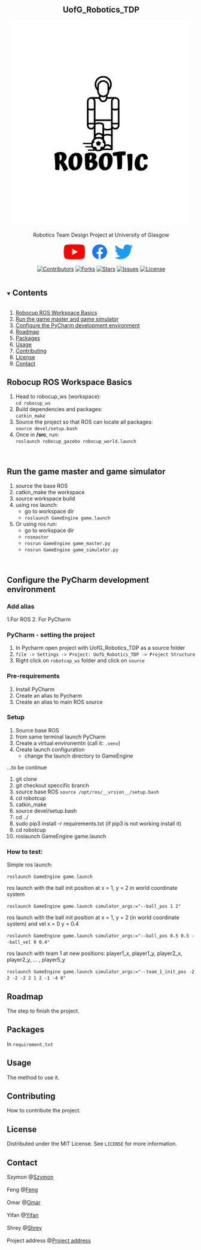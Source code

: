 <h2 align="center">UofG_Robotics_TDP</h2>  
<p align="center">
  <a href="https://github.com/szgula/UofG_Robotics_TDP">
    <img src="Images/Log/Robotic.png" alt="Logo" >
  </a>
  
  <p align="center">
    Robotics Team Design Project at University of Glasgow
    <br />
    <br />
    <a href=""><img height=40 src="Images/Log/youtube_social_icon_red.png"></img></a>&nbsp;&nbsp;&nbsp;&nbsp;
    <a href=""><img height=40 src="Images/Log/f_logo_RGB-Blue_1024.png"></img></a>&nbsp;&nbsp;&nbsp;&nbsp;
    <a href=""><img height=40 src="Images/Log/2021%20Twitter%20logo%20-%20blue.png"></img></a>&nbsp;&nbsp;&nbsp;&nbsp;
    <br />
  
<div align="center">
  
[![Contributors](https://img.shields.io/github/contributors/szgula/UofG_Robotics_TDP.svg?style=for-the-badge)](https://github.com/szgula/UofG_Robotics_TDP/graphs/contributors)
[![Forks](https://img.shields.io/github/forks/szgula/UofG_Robotics_TDP.svg?style=for-the-badge)](https://github.com/szgula/UofG_Robotics_TDP/network/members)
[![Stars](https://img.shields.io/github/stars/szgula/UofG_Robotics_TDP.svg?style=for-the-badge)](https://github.com/szgula/UofG_Robotics_TDP/stargazers)
[![Issues](https://img.shields.io/github/issues/szgula/UofG_Robotics_TDP.svg?style=for-the-badge)](https://github.com/szgula/UofG_Robotics_TDP/issues)
[![License](https://img.shields.io/github/license/szgula/UofG_Robotics_TDP.svg?style=for-the-badge)](https://github.com/szgula/UofG_Robotics_TDP/blob/main/LICENSE)
</div>

<!-- TOC -->
<details open="open">
  <summary><h2 style="display: inline-block">Contents</h2></summary>
  <ol>
    <li><a href="#Robocup ROS Workspace Basics">Robocup ROS Workspace Basics</a></li>
    <li><a href="#Run the game master and game simulator">Run the game master and game simulator</a></li>
    <li><a href="#Configure the PyCharm development environment">Configure the PyCharm development environment</a></li>   
    <li><a href="#roadmap">Roadmap</a></li>
    <li><a href="#Packages">Packages</a></li>
    <li><a href="#usage">Usage</a></li>
    <li><a href="#contributing">Contributing</a></li>
    <li><a href="#license">License</a></li>
    <li><a href="#contact">Contact</a></li>
  </ol>
</details>

## Robocup ROS Workspace Basics
1. Head to robocup_ws (workspace):   
`cd robocup_ws`  
2. Build dependencies and packages:  
`catkin_make`  
3. Source the project so that ROS can locate all packages:  
`source devel/setup.bash`  
4. Once in **/src**, run:  
`roslaunch robocup_gazebo robocup_world.launch`  
<div align="center"> 
<br />  
</div>

## Run the game master and game simulator
1. source the base ROS
2. catkin_make the workspace
3. source workspace build
4. using ros launch:
    - go to workspace dir
    -  ```roslaunch GameEngine game.launch```
5. Or using ros run:
    - go to workspace dir
    - ```rosmaster```
    - ```rosrun GameEngine game_master.py```
    - ```rosrun GameEngine game_simulator.py```
    
<br />

## Configure the PyCharm development environment

### Add alias 
1.For ROS
2. For PyCharm

### PyCharm - setting the project
1. In Pycharm open project with UofG_Robotics_TDP as a source folder
2. ``file -> Settings -> Project: UofG_Robotics_TDP -> Project Structure``
3. Right click on ```robotcap_ws``` folder and click on ```source```

### Pre-requirements 
1. Install PyCharm
2. Create an alias to Pycharm 
3. Create an alias to main ROS source

### Setup
1. Source base ROS
2. from same terminal launch PyCharm
3. Create a virtual environemtn (call it: ```.venv```)
4. Create launch configuration
    - change the launch directory to GameEngine
    
...to be continue

1) git clone
2) git checkout speccific branch
3) source base ROS ```source /opt/ros/__vrsion__/setup.bash```
4) cd robotcup
5) catkin_make
6) source devel/setup.bash
7) cd ../
8) sudo pip3 install -r requirements.txt (if pip3 is not working install it)
9) cd robotcup
10) roslaunch GameEngine game.launch


### How to test:
Simple ros launch:

```roslaunch GameEngine game.launch```

ros launch with the ball init position at x = 1, y = 2 in world coordinate system 

```roslaunch GameEngine game.launch simulator_args:="--ball_pos 1 2"```

ros launch with the ball init position at x = 1, y = 2 (in world coordinate system) and vel x = 0 y = 0.4

```roslaunch GameEngine game.launch simulator_args:="--ball_pos 0.5 0.5 --ball_vel 0 0.4"```

ros launch with team 1 at new positions: player1_x, player1_y, player2_x, player2_y, ... , player5_y

```roslaunch GameEngine game.launch simulator_args:="--team_1_init_pos -2 2 -2 -2 2 1 2 -1 -4 0"```


## Roadmap
The step to finish the project.

<!-- Getting Started -->
## Packages
In ```requirement.txt```

<!-- Usage -->
## Usage
The method to use it.

<!-- Contributing -->
## Contributing
How to contribute the project.

<!-- License -->
## License
Distributed under the MIT License. See `LICENSE` for more information.

<!-- Contact Info -->
## Contact
Szymon  @[Szymon](https://github.com/szgula)
<br />
<br />
Feng  @[Feng](https://github.com/fengfengFinn)
<br />
<br />
Omar  @[Omar](https://github.com/OmarJabri7)
<br />
<br />
Yifan  @[Yifan](https://github.com/Yifan-Xie)
<br />
<br />
Shrey @[Shrey](https://github.com/shreyExp)
<br />
<br />
Project address @[Project address](https://github.com/szgula/UofG_Robotics_TDP)
